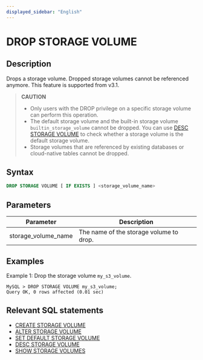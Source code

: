```yaml
---
displayed_sidebar: "English"
---
```


# DROP STORAGE VOLUME

## Description

Drops a storage volume. Dropped storage volumes cannot be referenced anymore. This feature is supported from v3.1.

> **CAUTION**
>
> - Only users with the DROP privilege on a specific storage volume can perform this operation.
> - The default storage volume and the built-in storage volume `builtin_storage_volume` cannot be dropped. You can use [DESC STORAGE VOLUME](./DESC_STORAGE_VOLUME.md) to check whether a storage volume is the default storage volume.
> - Storage volumes that are referenced by existing databases or cloud-native tables cannot be dropped.

## Syntax

```SQL
DROP STORAGE VOLUME [ IF EXISTS ] <storage_volume_name>
```

## Parameters

| **Parameter**       | **Description**                         |
| ------------------- | --------------------------------------- |
| storage_volume_name | The name of the storage volume to drop. |

## Examples

Example 1: Drop the storage volume `my_s3_volume`.

```Plain
MySQL > DROP STORAGE VOLUME my_s3_volume;
Query OK, 0 rows affected (0.01 sec)
```

## Relevant SQL statements

- [CREATE STORAGE VOLUME](./CREATE_STORAGE_VOLUME.md)
- [ALTER STORAGE VOLUME](./ALTER_STORAGE_VOLUME.md)
- [SET DEFAULT STORAGE VOLUME](./SET_DEFAULT_STORAGE_VOLUME.md)
- [DESC STORAGE VOLUME](./DESC_STORAGE_VOLUME.md)
- [SHOW STORAGE VOLUMES](./SHOW_STORAGE_VOLUMES.md)
